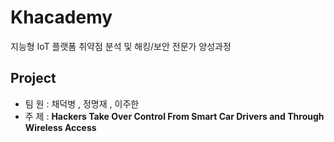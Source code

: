 # Khacademy
지능형 IoT 플랫폼 취약점 분석 및 해킹/보안 전문가 양성과정

## Project
* 팀 원 : 채덕병 , 정명재 , 이주한
* 주 제 : **Hackers Take Over Control From Smart Car Drivers and Through Wireless Access**
